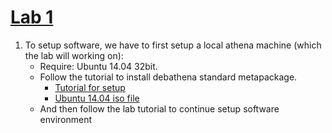 # [Lab 1](https://pdos.csail.mit.edu/6.828/2018/labs/lab1/)
1. To setup software, we have to first setup a local athena machine (which the lab will working on):
    + Require: Ubuntu 14.04 32bit.
    + Follow the tutorial to install debathena standard metapackage.
        + [Tutorial for setup](https://kb.mit.edu/confluence/pages/viewpage.action;jsessionid=C41777EAE7A587A2A0C394246BAF6454?pageId=152594763)
        + [Ubuntu 14.04 iso file](https://releases.ubuntu.com/14.04/ubuntu-14.04.6-desktop-i386.iso)
    + And then follow the lab tutorial to continue setup software environment
      

